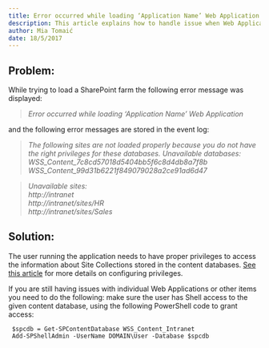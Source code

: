 ```yaml
---
title: Error occurred while loading ‘Application Name’ Web Application
description: This article explains how to handle issue when Web Application load is not working properly.
author: Mia Tomaić
date: 18/5/2017
---
```


## Problem:
While trying to load a SharePoint farm the following error message was displayed:

> *Error occurred while loading ‘Application Name’ Web Application*

and the following error messages are stored in the event log:

> *The following sites are not loaded properly because you do not have the right privileges for these databases.*
*Unavailable databases:*   
*WSS_Content_7c8cd57018d5404bb5f6c8d4db8a7f8b*  
*WSS_Content_99d31b6221f849079028a2ce91ad6d47*  

> *Unavailable sites:*  
 *http://intranet*  
 *http://intranet/sites/HR*  
 *http://intranet/sites/Sales*

## Solution:
The user running the application needs to have proper privileges to access the information about Site Collections stored in the content databases. [See this article](#internal/requirements/sharepoint-on-premises-user-permissions-requirements) for more details on configuring privileges.

If you are still having issues with individual Web Applications or other items you need to do the following:
make sure the user has Shell access to the given content database, using the following PowerShell code to grant access:
```
 $spcdb = Get-SPContentDatabase WSS_Content_Intranet
 Add-SPShellAdmin -UserName DOMAIN\User -Database $spcdb
```